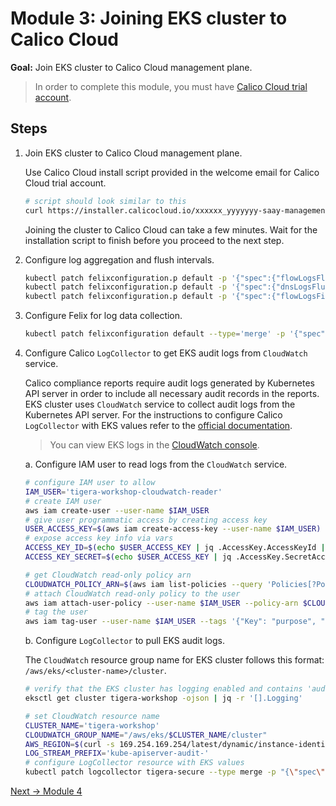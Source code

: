 # Module 3: Joining EKS cluster to Calico Cloud

**Goal:** Join EKS cluster to Calico Cloud management plane.

>In order to complete this module, you must have [Calico Cloud trial account](https://www.tigera.io/tigera-products/calico-cloud/).

## Steps

1. Join EKS cluster to Calico Cloud management plane.

    Use Calico Cloud install script provided in the welcome email for Calico Cloud trial account.

    ```bash
    # script should look similar to this
    curl https://installer.calicocloud.io/xxxxxx_yyyyyyy-saay-management_install.sh | bash
    ```

    Joining the cluster to Calico Cloud can take a few minutes. Wait for the installation script to finish before you proceed to the next step.

2. Configure log aggregation and flush intervals.

    ```bash
    kubectl patch felixconfiguration.p default -p '{"spec":{"flowLogsFlushInterval":"10s"}}'
    kubectl patch felixconfiguration.p default -p '{"spec":{"dnsLogsFlushInterval":"10s"}}'
    kubectl patch felixconfiguration.p default -p '{"spec":{"flowLogsFileAggregationKindForAllowed":1}}'
    ```

3. Configure Felix for log data collection.

    ```bash
    kubectl patch felixconfiguration default --type='merge' -p '{"spec":{"policySyncPathPrefix":"/var/run/nodeagent","l7LogsFileEnabled":true}}'
    ```

4. Configure Calico `LogCollector` to get EKS audit logs from `CloudWatch` service.

    Calico compliance reports require audit logs generated by Kubernetes API server in order to include all necessary audit records in the reports. EKS cluster uses `CloudWatch` service to collect audit logs from the Kubernetes API server. For the instructions to configure Calico `LogCollector` with EKS values refer to the [official documentation](https://docs.tigera.io/compliance/compliance-reports/compliance-managed-cloud#enable-audit-logs-in-eks).

    >You can view EKS logs in the [CloudWatch console](https://console.aws.amazon.com/cloudwatch/home#logs:prefix=/aws/eks).

    a. Configure IAM user to read logs from the `CloudWatch` service.

    ```bash
    # configure IAM user to allow
    IAM_USER='tigera-workshop-cloudwatch-reader'
    # create IAM user
    aws iam create-user --user-name $IAM_USER
    # give user programmatic access by creating access key
    USER_ACCESS_KEY=$(aws iam create-access-key --user-name $IAM_USER)
    # expose access key info via vars
    ACCESS_KEY_ID=$(echo $USER_ACCESS_KEY | jq .AccessKey.AccessKeyId | sed -e 's/^"//' -e 's/"$//')
    ACCESS_KEY_SECRET=$(echo $USER_ACCESS_KEY | jq .AccessKey.SecretAccessKey | sed -e 's/^"//' -e 's/"$//')

    # get CloudWatch read-only policy arn
    CLOUDWATCH_POLICY_ARN=$(aws iam list-policies --query 'Policies[?PolicyName==`CloudWatchLogsReadOnlyAccess`].Arn' --output text)
    # attach CloudWatch read-only policy to the user
    aws iam attach-user-policy --user-name $IAM_USER --policy-arn $CLOUDWATCH_POLICY_ARN
    # tag the user
    aws iam tag-user --user-name $IAM_USER --tags '{"Key": "purpose", "Value": "tigera-eks-workshop"}'
    ```

    b. Configure `LogCollector` to pull EKS audit logs.

    The `CloudWatch` resource group name for EKS cluster follows this format: `/aws/eks/<cluster-name>/cluster`.

    ```bash
    # verify that the EKS cluster has logging enabled and contains 'audit' log type
    eksctl get cluster tigera-workshop -ojson | jq -r '[].Logging'

    # set CloudWatch resource name
    CLUSTER_NAME='tigera-workshop'
    CLOUDWATCH_GROUP_NAME="/aws/eks/$CLUSTER_NAME/cluster"
    AWS_REGION=$(curl -s 169.254.169.254/latest/dynamic/instance-identity/document | jq -r '.region')
    LOG_STREAM_PREFIX='kube-apiserver-audit-'
    # configure LogCollector resource with EKS values
    kubectl patch logcollector tigera-secure --type merge -p "{\"spec\":{\"additionalSources\":{\"eksCloudwatchLog\":{\"fetchInterval\":60,\"groupName\":\"$CLOUDWATCH_GROUP_NAME\",\"region\":\"$AWS_REGION\",\"streamPrefix\":\"$LOG_STREAM_PREFIX\"}}}}"
    ```

[Next -> Module 4](../modules/configuring-demo-apps.md)
